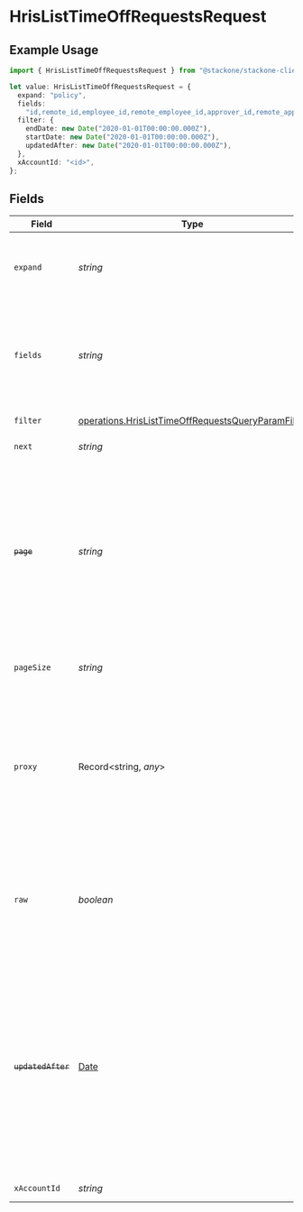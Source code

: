 # HrisListTimeOffRequestsRequest

## Example Usage

```typescript
import { HrisListTimeOffRequestsRequest } from "@stackone/stackone-client-ts/sdk/models/operations";

let value: HrisListTimeOffRequestsRequest = {
  expand: "policy",
  fields:
    "id,remote_id,employee_id,remote_employee_id,approver_id,remote_approver_id,status,type,start_date,end_date,start_half_day,end_half_day,time_off_policy_id,remote_time_off_policy_id,reason,comment,duration,created_at,updated_at,policy,unified_custom_fields",
  filter: {
    endDate: new Date("2020-01-01T00:00:00.000Z"),
    startDate: new Date("2020-01-01T00:00:00.000Z"),
    updatedAfter: new Date("2020-01-01T00:00:00.000Z"),
  },
  xAccountId: "<id>",
};
```

## Fields

| Field                                                                                                                                                                                                                                                          | Type                                                                                                                                                                                                                                                           | Required                                                                                                                                                                                                                                                       | Description                                                                                                                                                                                                                                                    | Example                                                                                                                                                                                                                                                        |
| -------------------------------------------------------------------------------------------------------------------------------------------------------------------------------------------------------------------------------------------------------------- | -------------------------------------------------------------------------------------------------------------------------------------------------------------------------------------------------------------------------------------------------------------- | -------------------------------------------------------------------------------------------------------------------------------------------------------------------------------------------------------------------------------------------------------------- | -------------------------------------------------------------------------------------------------------------------------------------------------------------------------------------------------------------------------------------------------------------- | -------------------------------------------------------------------------------------------------------------------------------------------------------------------------------------------------------------------------------------------------------------- |
| `expand`                                                                                                                                                                                                                                                       | *string*                                                                                                                                                                                                                                                       | :heavy_minus_sign:                                                                                                                                                                                                                                             | The comma separated list of fields that will be expanded in the response                                                                                                                                                                                       | policy                                                                                                                                                                                                                                                         |
| `fields`                                                                                                                                                                                                                                                       | *string*                                                                                                                                                                                                                                                       | :heavy_minus_sign:                                                                                                                                                                                                                                             | The comma separated list of fields that will be returned in the response (if empty, all fields are returned)                                                                                                                                                   | id,remote_id,employee_id,remote_employee_id,approver_id,remote_approver_id,status,type,start_date,end_date,start_half_day,end_half_day,time_off_policy_id,remote_time_off_policy_id,reason,comment,duration,created_at,updated_at,policy,unified_custom_fields |
| `filter`                                                                                                                                                                                                                                                       | [operations.HrisListTimeOffRequestsQueryParamFilter](../../../sdk/models/operations/hrislisttimeoffrequestsqueryparamfilter.md)                                                                                                                                | :heavy_minus_sign:                                                                                                                                                                                                                                             | HRIS Time Off filters                                                                                                                                                                                                                                          |                                                                                                                                                                                                                                                                |
| `next`                                                                                                                                                                                                                                                         | *string*                                                                                                                                                                                                                                                       | :heavy_minus_sign:                                                                                                                                                                                                                                             | The unified cursor                                                                                                                                                                                                                                             |                                                                                                                                                                                                                                                                |
| ~~`page`~~                                                                                                                                                                                                                                                     | *string*                                                                                                                                                                                                                                                       | :heavy_minus_sign:                                                                                                                                                                                                                                             | : warning: ** DEPRECATED **: This will be removed in a future release, please migrate away from it as soon as possible.<br/><br/>The page number of the results to fetch                                                                                       |                                                                                                                                                                                                                                                                |
| `pageSize`                                                                                                                                                                                                                                                     | *string*                                                                                                                                                                                                                                                       | :heavy_minus_sign:                                                                                                                                                                                                                                             | The number of results per page (default value is 25)                                                                                                                                                                                                           |                                                                                                                                                                                                                                                                |
| `proxy`                                                                                                                                                                                                                                                        | Record<string, *any*>                                                                                                                                                                                                                                          | :heavy_minus_sign:                                                                                                                                                                                                                                             | Query parameters that can be used to pass through parameters to the underlying provider request by surrounding them with 'proxy' key                                                                                                                           |                                                                                                                                                                                                                                                                |
| `raw`                                                                                                                                                                                                                                                          | *boolean*                                                                                                                                                                                                                                                      | :heavy_minus_sign:                                                                                                                                                                                                                                             | Indicates that the raw request result should be returned in addition to the mapped result (default value is false)                                                                                                                                             |                                                                                                                                                                                                                                                                |
| ~~`updatedAfter`~~                                                                                                                                                                                                                                             | [Date](https://developer.mozilla.org/en-US/docs/Web/JavaScript/Reference/Global_Objects/Date)                                                                                                                                                                  | :heavy_minus_sign:                                                                                                                                                                                                                                             | : warning: ** DEPRECATED **: This will be removed in a future release, please migrate away from it as soon as possible.<br/><br/>Use a string with a date to only select results updated after that given date                                                 | 2020-01-01T00:00:00.000Z                                                                                                                                                                                                                                       |
| `xAccountId`                                                                                                                                                                                                                                                   | *string*                                                                                                                                                                                                                                                       | :heavy_check_mark:                                                                                                                                                                                                                                             | The account identifier                                                                                                                                                                                                                                         |                                                                                                                                                                                                                                                                |